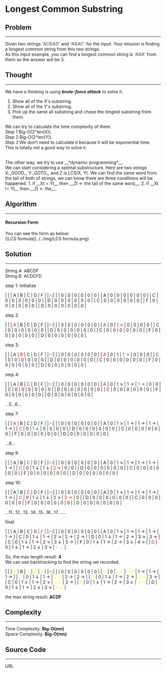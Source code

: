 # Longest Common Substring

## Problem
---
Given two strings <font color="gray">__'ACBAD'__</font> and <font color="gray">__'ABAC'__</font> for the input. Your mission is finding a longest common string from this two strings.<br>
As this input example, you can find a longest common string is <font color="gray">__'ABA'__</font> from them so the answer will be 3.

## Thought
---
We have a thinking is using __*brute-force attack*__ to solve it.
<br>
1. Show all of the X's substring.
2. Show all of the Y's substring.
3. Pick up the same all substring and chose the longest substring from them.

We can try to calculate the time complexity of them.
<br>
_Step 1_ Big-O(2^len(X)).
<br>
_Step 2_ Big-O(2^len(Y)).
<br>
_Step 3_ We don't need to calculate it because it will be exponential time.
<br>
This is totally not a good way to solve it.

<br>
The other way, we try to use __*dynamic programming*__.
<br>
We can start considering a optimal substructure. Here are two strings X:_GOOD_, Y:_GOTO_, and Z is LCS(X, Y). We can find the same word from the tail of both of strings, we can know there are three conditions will be happened.
1. if __Xt = Yt__ then __Zt <- the tail of the same word__.
2. if __Xt != Yt__ then __Zt <- the__.

## Algorithm
---
#### Recursion Form

You can see the form as below:
<br>
![LCS formula](../../img/LCS formula.png)

## Solution
---
String A: ABCDF
<br>
String B: ACDCFD


step 1: Initialize

|   |   | A | B | C | D | F |
|:-:|
|   | 0 | 0 | 0 | 0 | 0 | 0 |
| A | 0 | 0 | 0 | 0 | 0 | 0 |
| C | 0 | 0 | 0 | 0 | 0 | 0 |
| D | 0 | 0 | 0 | 0 | 0 | 0 |
| C | 0 | 0 | 0 | 0 | 0 | 0 |
| F | 0 | 0 | 0 | 0 | 0 | 0 |
| D | 0 | 0 | 0 | 0 | 0 | 0 |


step 2:

|   |   | <font color="red">A</font> | B | C | D | F |
|:-:|
|   | 0 | 0 | 0 | 0 | 0 | 0 |
| <font color="red">A</font> | 0 | <font color="red">1 ↘</font> | 0 | 0 | 0 | 0 |
| C | 0 | 0 | 0 | 0 | 0 | 0 |
| D | 0 | 0 | 0 | 0 | 0 | 0 |
| C | 0 | 0 | 0 | 0 | 0 | 0 |
| F | 0 | 0 | 0 | 0 | 0 | 0 |
| D | 0 | 0 | 0 | 0 | 0 | 0 |

step 3:

|   |   | A | <font color="red">B</font> | C | D | F |
|:-:|
|   | 0 | 0 | 0 | 0 | 0 | 0 |
| <font color="red">A</font> | 0 | 1 | <font color="green">1 →</font> | 0 | 0 | 0 |
| C | 0 | 0 | 0 | 0 | 0 | 0 |
| D | 0 | 0 | 0 | 0 | 0 | 0 |
| C | 0 | 0 | 0 | 0 | 0 | 0 |
| F | 0 | 0 | 0 | 0 | 0 | 0 |
| D | 0 | 0 | 0 | 0 | 0 | 0 |

step 4:

|   |   | A | B | <font color="red">C</font> | D | F |
|:-:|
|   | 0 | 0 | 0 | 0 | 0 | 0 |
| <font color="red">A</font> | 0 | 1 ↘ | 1 → | <font color="green">1 →</font> | 0 | 0 |
| C | 0 | 0 | 0 | 0 | 0 | 0 |
| D | 0 | 0 | 0 | 0 | 0 | 0 |
| C | 0 | 0 | 0 | 0 | 0 | 0 |
| F | 0 | 0 | 0 | 0 | 0 | 0 |
| D | 0 | 0 | 0 | 0 | 0 | 0 |

...5...6...

step 7:

|   |   | <font color="red">A</font> | B | C | D | F |
|:-:|
|   | 0 | 0 | 0 | 0 | 0 | 0 |
| A | 0 | 1 ↘ | 1 → | 1 → | 1 → | 1 → |
| <font color="red">C</font> | 0 | <font color="green">1 ↓</font> | 0 | 0 | 0 | 0 |
| D | 0 | 0 | 0 | 0 | 0 | 0 |
| C | 0 | 0 | 0 | 0 | 0 | 0 |
| F | 0 | 0 | 0 | 0 | 0 | 0 |
| D | 0 | 0 | 0 | 0 | 0 | 0 |

...8...

step 9:

|   |   | A | B | <font color="red">C</font> | D | F |
|:-:|
|   | 0 | 0 | 0 | 0 | 0 | 0 |
| A | 0 | 1 ↘ | 1 → | 1 → | 1 → | 1 → |
| <font color="red">C</font> | 0 | 1 ↓ | 1 ↓ | <font color="red">2 ↘</font> | 0 | 0 |
| D | 0 | 0 | 0 | 0 | 0 | 0 |
| C | 0 | 0 | 0 | 0 | 0 | 0 |
| F | 0 | 0 | 0 | 0 | 0 | 0 |
| D | 0 | 0 | 0 | 0 | 0 | 0 |

step 10:

|   |   | A | B | <font color="red">C</font> | D | F |
|:-:|
|   | 0 | 0 | 0 | 0 | 0 | 0 |
| A | 0 | 1 ↘ | 1 → | 1 → | 1 → | 1 → |
| <font color="red">C</font> | 0 | 1 ↓ | 1 ↓ | 2 ↘ | <font color="red">2 →</font> | 0 |
| D | 0 | 0 | 0 | 0 | 0 | 0 |
| C | 0 | 0 | 0 | 0 | 0 | 0 |
| F | 0 | 0 | 0 | 0 | 0 | 0 |
| D | 0 | 0 | 0 | 0 | 0 | 0 |

...11...12...13...14...15...16...17.......

final:

|   |   | A | B | C | D | <font color="red">F</font> |
|:-:|
|   | 0 | 0 | 0 | 0 | 0 | 0 |
| A | 0 | 1 ↘ | 1 → | 1 → | 1 → | 1 → |
| C | 0 | 1 ↓ | 1 → | 2 ↘ | 2 → | 2 → |
| D | 0 | 1 ↓ | 1 → | 2 → | 3 ↘ | 3 → |
| C | 0 | 1 ↓ | 1 → | 2 ↘ | 3 ↓ | 3 → |
| F | 0 | 1 ↓ | 1 → | 2 → | 3 ↓ | 4 ↘ |
| <font color="red">D</font> | 0 | 1 ↓ | 1 → | 2 ↓ | 3 ↘ | <font color="pink">4 ↓</font> |

So,
the max length result: __4__
<br>
We can use backtracking to find the string we recorded.

|   |   | <font color="yellow">A</font> | B | <font color="yellow">C</font> | <font color="yellow">D</font> | <font color="yellow">F</font> |
|:-:|
|   | 0 | 0 | 0 | 0 | 0 | 0 |
| <font color="yellow">A</font> | 0 | <font color="yellow">1 ↘</font> | <font color="yellow">1 →</font> | 1 → | 1 → | 1 → |
| <font color="yellow">C</font> | 0 | 1 ↓ | 1 → | <font color="yellow">2 ↘</font> | 2 → | 2 → |
| <font color="yellow">D</font> | 0 | 1 ↓ | 1 → | 2 → | <font color="yellow">3 ↘</font> | 3 → |
| C | 0 | 1 ↓ | 1 → | 2 ↘ | <font color="yellow">3 ↓</font> | 3 → |
| <font color="yellow">F</font> | 0 | 1 ↓ | 1 → | 2 → | 3 ↓ | <font color="yellow">4 ↘</font> |
| D | 0 | 1 ↓ | 1 → | 2 ↓ | 3 ↘ | <font color="yellow">4 ↓</font> |

the max string result: __ACDF__

## Complexity
---
Time Complexity: __Big-O(mn)__
<br>
Space Complexity: __Big-O(mn)__

## Source Code
---
URL
